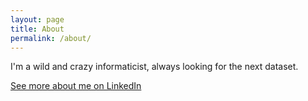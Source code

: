 ```yaml
---
layout: page
title: About
permalink: /about/
---
```


I'm a wild and crazy informaticist, always looking for the next dataset.

[See more about me on LinkedIn](https://www.linkedin.com/in/kechavarzi)

